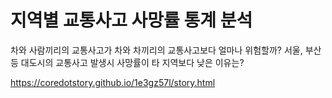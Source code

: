 지역별 교통사고 사망률 통계 분석
=====

차와 사람끼리의 교통사고가 차와 차끼리의 교통사고보다 얼마나 위험할까?
서울, 부산 등 대도시의 교통사고 발생시 사망률이 타 지역보다 낮은 이유는?

<a href='https://coredotstory.github.io/1e3gz57l/story.html'>https://coredotstory.github.io/1e3gz57l/story.html</a>